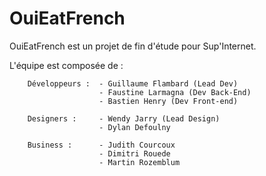 OuiEatFrench
============

OuiEatFrench est un projet de fin d'étude pour Sup'Internet.

L'équipe est composée de :
		
		Développeurs : 	- Guillaume Flambard (Lead Dev)
						- Faustine Larmagna (Dev Back-End)
						- Bastien Henry (Dev Front-end)

		Designers : 	- Wendy Jarry (Lead Design)
						- Dylan Defoulny

		Business :   	- Judith Courcoux
						- Dimitri Rouede
						- Martin Rozemblum